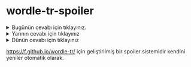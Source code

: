 # wordle-tr-spoiler

<details>
  <summary>Bugünün cevabı için tıklayınız.</summary>
  <br>
    <b> kesel </b>
</details>

<details>
  <summary>Yarının cevabı için tıklayınız</summary>
  <br>
   <b> nahoş </b>
</details>

<details>
  <summary>Dünün cevabı için tıklayınız </summary>
  <br>
  <b> kahil </b>
</details>

https://f.github.io/wordle-tr/ için geliştirilmiş bir spoiler sistemidir kendini yeniler otomatik olarak.

